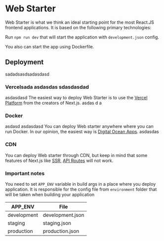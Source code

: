 # Web Starter

Web Starter is what we think an ideal starting point for the most React.JS frontend applications. It is based on the following primary technologies:

Run ```npm run dev``` that will start the application with ```development.json``` config.

You also can start the app using Dockerfile.

## Deployment
 sadadsasdsadasdasd
### Vercelsada asdasdas sdasdasdad
asdasdasd
The easiest way to deploy Web Starter is to use the [Vercel Platform](https://vercel.com/) from the creators of Next.js.
 asdas d a
### Docker
asdasd  asdasdasd 
You can deploy Web starter anywhere where you can run Docker. In our opinion, the easiest way is [Digital Ocean Apps](https://www.digitalocean.com/products/app-platform).
asdasdas
### CDN

You can deploy Web starter through CDN, but keep in mind that some features of Next.js like [SSR](https://nextjs.org/docs/basic-features/pages#server-side-rendering), [API Routes](https://nextjs.org/docs/api-routes/introduction) will not work.

### Important notes

You need to set ```APP_ENV``` variable in build args in a place where you deploy application. It is responsible for the config file from ```environment``` folder that will be taken when building your application


| APP_ENV       | File          |
| ------------- | ------------- |
| development   | development.json  |
| staging       | staging.json  |
| production    | production.json  |

